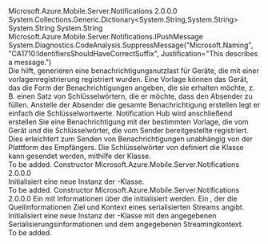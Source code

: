 <Type Name="TemplatePushMessage" FullName="Microsoft.Azure.Mobile.Server.TemplatePushMessage">
  <TypeSignature Language="C#" Value="public class TemplatePushMessage : System.Collections.Generic.Dictionary&lt;string,string&gt;, Microsoft.Azure.Mobile.Server.Notifications.IPushMessage" />
  <TypeSignature Language="ILAsm" Value=".class public auto ansi serializable beforefieldinit TemplatePushMessage extends System.Collections.Generic.Dictionary`2&lt;string, string&gt; implements class Microsoft.Azure.Mobile.Server.Notifications.IPushMessage" />
  <TypeSignature Language="DocId" Value="T:Microsoft.Azure.Mobile.Server.TemplatePushMessage" />
  <TypeSignature Language="VB.NET" Value="Public Class TemplatePushMessage&#xA;Inherits Dictionary(Of String, String)&#xA;Implements IPushMessage" />
  <TypeSignature Language="F#" Value="type TemplatePushMessage = class&#xA;    inherit Dictionary&lt;string, string&gt;&#xA;    interface IPushMessage" />
  <AssemblyInfo>
    <AssemblyName>Microsoft.Azure.Mobile.Server.Notifications</AssemblyName>
    <AssemblyVersion>2.0.0.0</AssemblyVersion>
  </AssemblyInfo>
  <Base>
    <BaseTypeName>System.Collections.Generic.Dictionary&lt;System.String,System.String&gt;</BaseTypeName>
    <BaseTypeArguments>
      <BaseTypeArgument TypeParamName="!0">System.String</BaseTypeArgument>
      <BaseTypeArgument TypeParamName="!1">System.String</BaseTypeArgument>
    </BaseTypeArguments>
  </Base>
  <Interfaces>
    <Interface>
      <InterfaceName>Microsoft.Azure.Mobile.Server.Notifications.IPushMessage</InterfaceName>
    </Interface>
  </Interfaces>
  <Attributes>
    <Attribute>
      <AttributeName>System.Diagnostics.CodeAnalysis.SuppressMessage("Microsoft.Naming", "CA1710:IdentifiersShouldHaveCorrectSuffix", Justification="This describes a message.")</AttributeName>
    </Attribute>
  </Attributes>
  <Docs>
    <summary>
            Die <see cref="T:Microsoft.Azure.Mobile.Server.ApplePushMessage" /> hilft, generieren eine benachrichtigungsnutzlast für Geräte, die mit einer vorlagenregistrierung registriert wurden. Eine Vorlage können das Gerät, das die Form der Benachrichtigungen angeben, die sie erhalten möchte, z. B. einen Satz von Schlüsselwörtern, die er möchte, dass den Absender zu füllen. Anstelle der Absender die gesamte Benachrichtigung erstellen legt er einfach die Schlüsselwortwerte. Notification Hub wird anschließend erstellen Sie eine Benachrichtigung mit der bestimmten Vorlage, die vom Gerät und die Schlüsselwörter, die vom Sender bereitgestellte registriert. Dies erleichtert zum Senden von Benachrichtigungen unabhängig von der Plattform des Empfängers. Die Schlüsselwörter von definiert die <see cref="T:Microsoft.Azure.Mobile.Server.TemplatePushMessage" /> Klasse kann gesendet werden, mithilfe der <see cref="T:Microsoft.Azure.Mobile.Server.Notifications.PushClient" /> Klasse.
            </summary>
    <remarks>To be added.</remarks>
  </Docs>
  <Members>
    <Member MemberName=".ctor">
      <MemberSignature Language="C#" Value="public TemplatePushMessage ();" />
      <MemberSignature Language="ILAsm" Value=".method public hidebysig specialname rtspecialname instance void .ctor() cil managed" />
      <MemberSignature Language="DocId" Value="M:Microsoft.Azure.Mobile.Server.TemplatePushMessage.#ctor" />
      <MemberSignature Language="VB.NET" Value="Public Sub New ()" />
      <MemberType>Constructor</MemberType>
      <AssemblyInfo>
        <AssemblyName>Microsoft.Azure.Mobile.Server.Notifications</AssemblyName>
        <AssemblyVersion>2.0.0.0</AssemblyVersion>
      </AssemblyInfo>
      <Parameters />
      <Docs>
        <summary>
            Initialisiert eine neue Instanz der <see cref="T:Microsoft.Azure.Mobile.Server.TemplatePushMessage" />-Klasse.
            </summary>
        <remarks>To be added.</remarks>
      </Docs>
    </Member>
    <Member MemberName=".ctor">
      <MemberSignature Language="C#" Value="protected TemplatePushMessage (System.Runtime.Serialization.SerializationInfo info, System.Runtime.Serialization.StreamingContext context);" />
      <MemberSignature Language="ILAsm" Value=".method familyhidebysig specialname rtspecialname instance void .ctor(class System.Runtime.Serialization.SerializationInfo info, valuetype System.Runtime.Serialization.StreamingContext context) cil managed" />
      <MemberSignature Language="DocId" Value="M:Microsoft.Azure.Mobile.Server.TemplatePushMessage.#ctor(System.Runtime.Serialization.SerializationInfo,System.Runtime.Serialization.StreamingContext)" />
      <MemberSignature Language="VB.NET" Value="Protected Sub New (info As SerializationInfo, context As StreamingContext)" />
      <MemberSignature Language="F#" Value="new Microsoft.Azure.Mobile.Server.TemplatePushMessage : System.Runtime.Serialization.SerializationInfo * System.Runtime.Serialization.StreamingContext -&gt; Microsoft.Azure.Mobile.Server.TemplatePushMessage" Usage="new Microsoft.Azure.Mobile.Server.TemplatePushMessage (info, context)" />
      <MemberType>Constructor</MemberType>
      <AssemblyInfo>
        <AssemblyName>Microsoft.Azure.Mobile.Server.Notifications</AssemblyName>
        <AssemblyVersion>2.0.0.0</AssemblyVersion>
      </AssemblyInfo>
      <Parameters>
        <Parameter Name="info" Type="System.Runtime.Serialization.SerializationInfo" />
        <Parameter Name="context" Type="System.Runtime.Serialization.StreamingContext" />
      </Parameters>
      <Docs>
        <param name="info">Ein <see cref="T:System.Runtime.Serialization.SerializationInfo" /> mit Informationen über die <see cref="T:Microsoft.Azure.Mobile.Server.TemplatePushMessage" /> initialisiert werden.</param>
        <param name="context">Ein <see cref="T:System.Runtime.Serialization.StreamingContext" /> , der die Quellinformationen Ziel und Kontext eines serialisierten Streams angibt.</param>
        <summary>
            Initialisiert eine neue Instanz der <see cref="T:Microsoft.Azure.Mobile.Server.TemplatePushMessage" />-Klasse mit den angegebenen Serialisierungsinformationen und dem angegebenen Streamingkontext.
            </summary>
        <remarks>To be added.</remarks>
      </Docs>
    </Member>
  </Members>
</Type>